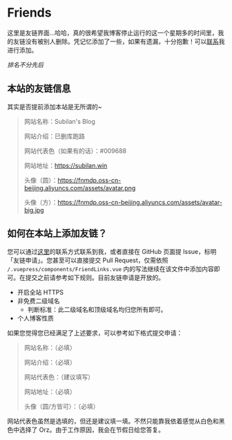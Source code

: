 # Friends

这里是友链界面...哈哈，真的很希望我博客停止运行的这一个星期多的时间里，我的友链没有被别人删除。凭记忆添加了一些，如果有遗漏，十分抱歉！可以[联系](/contact.html)我进行添加。

*排名不分先后*

<FriendLinks/>

## 本站的友链信息

其实是否提前添加本站是无所谓的~

> 网站名称：Subilan's Blog
>
> 网站介绍：已删库跑路
>
> 网站代表色（如果有的话）：#009688
>
> 网站地址：<https://subilan.win>
>
> 头像（圆）：<https://fnmdp.oss-cn-beijing.aliyuncs.com/assets/avatar.png>
>
> 头像（方）：<https://fnmdp.oss-cn-beijing.aliyuncs.com/assets/avatar-big.jpg>

## 如何在本站上添加友链？

您可以通过[这里](/Contact.html)的联系方式联系到我，或者直接在 GitHub 页面提 Issue，标明「友链申请」。您甚至可以直接提交 Pull Request，仅需依照 `/.vuepress/components/FriendLinks.vue` 内的写法继续在该文件中添加内容即可。在提交之前请参考如下规则。目前友链申请是开放的。

- 开启全站 HTTPS
- 非免费二级域名
  - 判断标准：此二级域名和顶级域名均归您所有即可。
- 个人博客性质

如果您觉得您已经满足了上述要求，可以参考如下格式提交申请：

> 网站名称：（必填）
>
> 网站介绍：（必填）
>
> 网站代表色：（建议填写）
>
> 网站地址：（必填）
>
> 头像（圆/方皆可）：（必填）

网站代表色虽然是选填的，但还是建议填一填。不然只能靠我依着感觉从白色和黑色中选择了 Orz。由于工作原因，我会在节假日给您答复。
